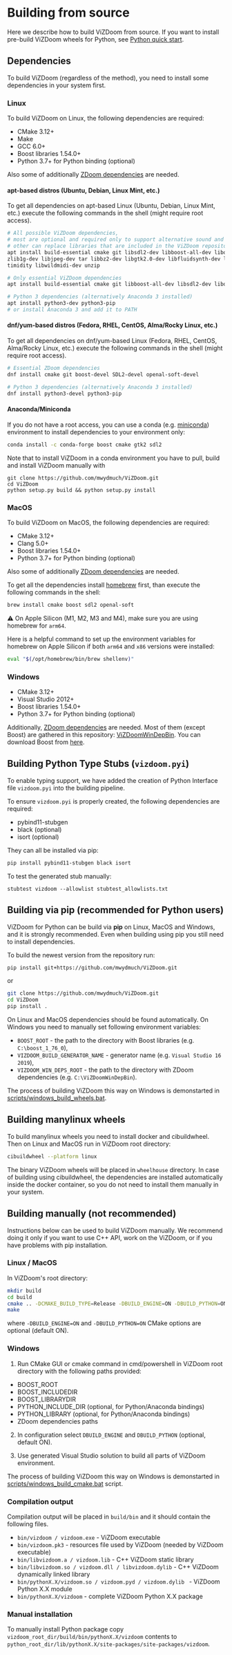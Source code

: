 # Building from source

Here we describe how to build ViZDoom from source.
If you want to install pre-build ViZDoom wheels for Python, see [Python quick start](./python_quickstart.md).


## Dependencies

To build ViZDoom (regardless of the method), you need to install some dependencies in your system first.


### Linux

To build ViZDoom on Linux, the following dependencies are required:
* CMake 3.12+
* Make
* GCC 6.0+
* Boost libraries 1.54.0+
* Python 3.7+ for Python binding (optional)

Also some of additionally [ZDoom dependencies](http://zdoom.org/wiki/Compile_ZDoom_on_Linux) are needed.

#### apt-based distros (Ubuntu, Debian, Linux Mint, etc.)

To get all dependencies on apt-based Linux (Ubuntu, Debian, Linux Mint, etc.) execute the following commands in the shell (might require root access).
```sh
# All possible ViZDoom dependencies,
# most are optional and required only to support alternative sound and music backends in the engine
# other can replace libraries that are included in the ViZDoom repository
apt install build-essential cmake git libsdl2-dev libboost-all-dev libopenal-dev \
zlib1g-dev libjpeg-dev tar libbz2-dev libgtk2.0-dev libfluidsynth-dev libgme-dev \
timidity libwildmidi-dev unzip

# Only essential ViZDoom dependencies
apt install build-essential cmake git libboost-all-dev libsdl2-dev libopenal-dev

# Python 3 dependencies (alternatively Anaconda 3 installed)
apt install python3-dev python3-pip
# or install Anaconda 3 and add it to PATH
```

#### dnf/yum-based distros (Fedora, RHEL, CentOS, Alma/Rocky Linux, etc.)

To get all dependencies on dnf/yum-based Linux (Fedora, RHEL, CentOS, Alma/Rocky Linux, etc.) execute the following commands in the shell (might require root access).
```sh
# Essential ZDoom dependencies
dnf install cmake git boost-devel SDL2-devel openal-soft-devel

# Python 3 dependencies (alternatively Anaconda 3 installed)
dnf install python3-devel python3-pip
```


#### Anaconda/Miniconda

If you do not have a root access, you can use a conda (e.g. [miniconda](https://docs.conda.io/en/latest/miniconda.html)) environment to install dependencies to your environment only:
```sh
conda install -c conda-forge boost cmake gtk2 sdl2
```

Note that to install ViZDoom in a conda environment you have to pull, build and install ViZDoom manually with
```
git clone https://github.com/mwydmuch/ViZDoom.git
cd ViZDoom
python setup.py build && python setup.py install
```


### MacOS
To build ViZDoom on MacOS, the following dependencies are required:
* CMake 3.12+
* Clang 5.0+
* Boost libraries 1.54.0+
* Python 3.7+ for Python binding (optional)

Also some of additionally [ZDoom dependencies](http://zdoom.org/wiki/Compile_ZDoom_on_Mac_OS_X) are needed.

To get all the dependencies install [homebrew](https://brew.sh/) first, than execute the following commands in the shell:
```sh
brew install cmake boost sdl2 openal-soft
```

⚠️ On Apple Silicon (M1, M2, M3 and M4), make sure you are using homebrew for `arm64`.

Here is a helpful command to set up the environment variables for homebrew on Apple Silicon if both `arm64` and `x86` versions were installed:
```sh
eval "$(/opt/homebrew/bin/brew shellenv)"
```

### Windows
* CMake 3.12+
* Visual Studio 2012+
* Boost libraries 1.54.0+
* Python 3.7+ for Python binding (optional)

Additionally, [ZDoom dependencies](http://zdoom.org/wiki/Compile_ZDoom_on_Windows) are needed.
Most of them (except Boost) are gathered in this repository: [ViZDoomWinDepBin](https://github.com/mwydmuch/ViZDoomWinDepBin).
You can download Boost from [here](https://www.boost.org/users/download).

## Building Python Type Stubs (`vizdoom.pyi`)

To enable typing support, we have added the creation of Python Interface file `vizdoom.pyi` into the building pipeline.

To ensure `vizdoom.pyi` is properly created, the following dependencies are required:
* pybind11-stubgen
* black (optional)
* isort (optional)

They can all be installed via pip:
```sh
pip install pybind11-stubgen black isort
```
To test the generated stub manually:
```
stubtest vizdoom --allowlist stubtest_allowlists.txt
```

## Building via pip (recommended for Python users)

ViZDoom for Python can be build via **pip** on Linux, MacOS and Windows, and it is strongly recommended.
Even when building using pip you still need to install dependencies.

To build the newest version from the repository run:
```sh
pip install git+https://github.com/mwydmuch/ViZDoom.git
```
or
```sh
git clone https://github.com/mwydmuch/ViZDoom.git
cd ViZDoom
pip install .
```

On Linux and MacOS dependencies should be found automatically.
On Windows you need to manually set following environment variables:
* `BOOST_ROOT` - the path to the directory with Boost libraries (e.g. `C:\boost_1_76_0`),
* `VIZDOOM_BUILD_GENERATOR_NAME` - generator name (e.g. `Visual Studio 16 2019`),
* `VIZDOOM_WIN_DEPS_ROOT` - the path to the directory with ZDoom dependencies (e.g. `C:\ViZDoomWinDepBin`).

The process of building ViZDoom this way on Windows is demonstarted in [scripts/windows_build_wheels.bat](https://github.com/Farama-Foundation/ViZDoom/tree/master/scripts/windows_build_wheels.bat).


## Building manylinux wheels

To build manylinux wheels you need to install docker and cibuildwheel. Then on Linux and MacOS run in ViZDoom root directory:
```sh
cibuildwheel --platform linux
```

The binary ViZDoom wheels will be placed in `wheelhouse` directory.
In case of building using cibuildwheel, the dependencies are installed automatically inside the docker container, so you do not need to install them manually in your system.


## Building manually (not recommended)

Instructions below can be used to build ViZDoom manually.
We recommend doing it only if you want to use C++ API, work on the ViZDoom, or if you have problems with pip installation.

### Linux / MacOS
In ViZDoom's root directory:
```bash
mkdir build
cd build
cmake .. -DCMAKE_BUILD_TYPE=Release -DBUILD_ENGINE=ON -DBUILD_PYTHON=ON
make
```

where `-DBUILD_ENGINE=ON` and `-DBUILD_PYTHON=ON` CMake options are optional (default ON).


### Windows
1. Run CMake GUI or cmake command in cmd/powershell in ViZDoom root directory with the following paths provided:
* BOOST_ROOT
* BOOST_INCLUDEDIR
* BOOST_LIBRARYDIR
* PYTHON_INCLUDE_DIR (optional, for Python/Anaconda bindings)
* PYTHON_LIBRARY (optional, for Python/Anaconda bindings)
* ZDoom dependencies paths

2. In configuration select `DBUILD_ENGINE` and `DBUILD_PYTHON` (optional, default ON).

3. Use generated Visual Studio solution to build all parts of ViZDoom environment.

The process of building ViZDoom this way on Windows is demonstarted in [scripts/windows_build_cmake.bat](https://github.com/Farama-Foundation/ViZDoom/tree/master/scripts/windows_build_cmake.bat) script.


### Compilation output
Compilation output will be placed in `build/bin` and it should contain the following files.

* `bin/vizdoom / vizdoom.exe` - ViZDoom executable
* `bin/vizdoom.pk3` - resources file used by ViZDoom (needed by ViZDoom executable)
* `bin/libvizdoom.a / vizdoom.lib` - C++ ViZDoom static library
* `bin/libvizdoom.so / vizdoom.dll / libvizdoom.dylib` -  C++ ViZDoom dynamically linked library
* `bin/pythonX.X/vizdoom.so / vizdoom.pyd / vizdoom.dylib ` - ViZDoom Python X.X module
* `bin/pythonX.X/vizdoom` - complete ViZDoom Python X.X package


### Manual installation
To manually install Python package copy `vizdoom_root_dir/build/bin/pythonX.X/vizdoom` contents to `python_root_dir/lib/pythonX.X/site-packages/site-packages/vizdoom`.
